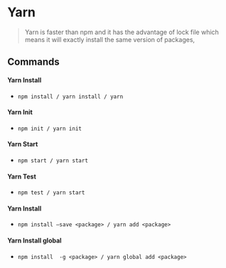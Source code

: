 # Yarn

> Yarn is faster than npm and it has the advantage of lock file which means it will exactly install the same version of packages, 

## Commands

#### Yarn Install 

* `npm install / yarn install / yarn` 

#### Yarn Init

* `npm init / yarn init `

#### Yarn Start

* `npm start / yarn start` 

#### Yarn Test

* `npm test / yarn start `

#### Yarn Install

* `npm install —save <package> / yarn add <package> `

#### Yarn Install global

* `npm install  -g <package> / yarn global add <package> `

  